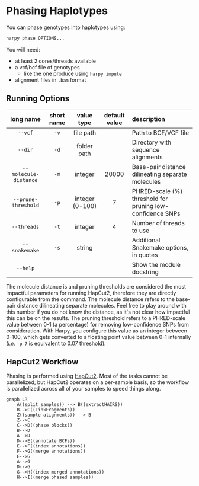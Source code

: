 # Phasing Haplotypes
You can phase genotypes into haplotypes using:
```bash
harpy phase OPTIONS... 
```
You will need:
- at least 2 cores/threads available
- a vcf/bcf file of genotypes
    - like the one produce using `harpy impute`
- alignment files in `.bam` format

## Running Options
| long name | short name | value type | default value | description|
| :---: | :----: | :---: | :---: | :--- |
| `--vcf`    | `-v` |    file path | |  Path to BCF/VCF file |                                                              
| `--dir`       |  `-d`  | folder path   |  |  Directory with sequence alignments     | 
| `--molecule-distance` |  `-m`  | integer  | 20000 | Base-pair distance dilineating separate molecules |                         
| `--prune-threshold`    |  `-p`  | integer (0-100) | 7 | PHRED-scale (%) threshold for pruning low-confidence SNPs   |                          
| `--threads`   |  `-t`  | integer | 4| Number of threads to use |                                     
| `--snakemake` |  `-s` |  string  | |      Additional Snakemake options, in quotes    |
| `--help`        | | |    |          Show the module docstring |            


The molecule distance is and pruning thresholds are considered the most impactful parameters
for running HapCut2, therefore they are directly configurable from the command. The molecule distance
refers to the base-pair distance dilineating separate molecules. Feel free to play around with this number 
if you do not know the distance, as it's not clear how impactful this can be on the results. The pruning 
threshold refers to a PHRED-scale value between 0-1 (a percentage) for removing low-confidence SNPs from consideration. 
With Harpy, you configure this value as an integer between 0-100, which gets converted to a floating point
value between 0-1 internally (_i.e._ `-p 7` is equivalent to 0.07 threshold).


## HapCut2 Workflow
Phasing is performed using [HapCut2](https://github.com/vibansal/HapCUT2). Most of the tasks cannot
be parallelized, but HapCut2 operates on a per-sample basis, so the workflow is parallelized
across all of your samples to speed things along.

```mermaid
graph LR
    A((split samples)) --> B((extractHAIRS))
    B-->C((LinkFragments))
    Z((sample alignments)) --> B
    Z-->C
    C-->D((phase blocks))
    B-->D
    A-->D
    D-->E((annotate BCFs))
    E-->F((index annotations))
    F-->G((merge annotations))
    E-->G
    A-->G
    D-->G
    G-->H((index merged annotations))
    H-->I((merge phased samples))
```